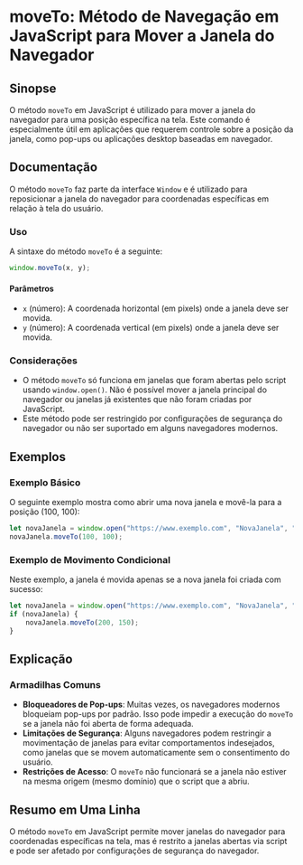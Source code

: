 <!--
Meta Description: # moveTo: Método de Navegação em JavaScript para Mover a Janela do Navegador ## Sinopse O método `moveTo` em JavaScript é utilizado para mover a janel...
Meta Keywords: janela, moveto, para, navegador, método
-->

# moveTo: Método de Navegação em JavaScript para Mover a Janela do Navegador

## Sinopse
O método `moveTo` em JavaScript é utilizado para mover a janela do navegador para uma posição específica na tela. Este comando é especialmente útil em aplicações que requerem controle sobre a posição da janela, como pop-ups ou aplicações desktop baseadas em navegador.

## Documentação
O método `moveTo` faz parte da interface `Window` e é utilizado para reposicionar a janela do navegador para coordenadas específicas em relação à tela do usuário.

### Uso
A sintaxe do método `moveTo` é a seguinte:

```javascript
window.moveTo(x, y);
```

#### Parâmetros
- `x` (número): A coordenada horizontal (em pixels) onde a janela deve ser movida.
- `y` (número): A coordenada vertical (em pixels) onde a janela deve ser movida.

### Considerações
- O método `moveTo` só funciona em janelas que foram abertas pelo script usando `window.open()`. Não é possível mover a janela principal do navegador ou janelas já existentes que não foram criadas por JavaScript.
- Este método pode ser restringido por configurações de segurança do navegador ou não ser suportado em alguns navegadores modernos.

## Exemplos
### Exemplo Básico
O seguinte exemplo mostra como abrir uma nova janela e movê-la para a posição (100, 100):

```javascript
let novaJanela = window.open("https://www.exemplo.com", "NovaJanela", "width=400,height=300");
novaJanela.moveTo(100, 100);
```

### Exemplo de Movimento Condicional
Neste exemplo, a janela é movida apenas se a nova janela foi criada com sucesso:

```javascript
let novaJanela = window.open("https://www.exemplo.com", "NovaJanela", "width=400,height=300");
if (novaJanela) {
    novaJanela.moveTo(200, 150);
}
```

## Explicação
### Armadilhas Comuns
- **Bloqueadores de Pop-ups**: Muitas vezes, os navegadores modernos bloqueiam pop-ups por padrão. Isso pode impedir a execução do `moveTo` se a janela não foi aberta de forma adequada.
- **Limitações de Segurança**: Alguns navegadores podem restringir a movimentação de janelas para evitar comportamentos indesejados, como janelas que se movem automaticamente sem o consentimento do usuário.
- **Restrições de Acesso**: O `moveTo` não funcionará se a janela não estiver na mesma origem (mesmo domínio) que o script que a abriu.

## Resumo em Uma Linha
O método `moveTo` em JavaScript permite mover janelas do navegador para coordenadas específicas na tela, mas é restrito a janelas abertas via script e pode ser afetado por configurações de segurança do navegador.